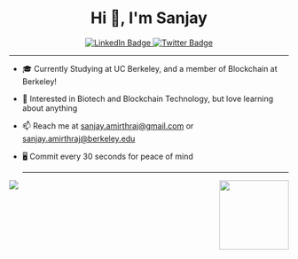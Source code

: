 
<h1 align="center">Hi 👋, I'm Sanjay</h1>

<!--
**sanjayamirthraj/sanjayamirthraj** is a ✨ _special_ ✨ repository because its `README.md` (this file) appears on your GitHub profile.

Here are some ideas to get you started:

- 🔭 I’m currently working on ...
- 🌱 I’m currently learning ...
- 👯 I’m looking to collaborate on ...
- 🤔 I’m looking for help with ...
- 💬 Ask me about ...
- 📫 How to reach me: ...
- 😄 Pronouns: ...
- ⚡ Fun fact: ...
-->
<div id="badges" align="center">
  <a href="https://www.linkedin.com/in/sanjay-amirthraj/">
    <img src="https://img.shields.io/badge/LinkedIn-blue?style=for-the-badge&logo=linkedin&logoColor=white" alt="LinkedIn Badge"/>
  </a>
  <a href="https://x.com/sanjayamirthraj">
    <img src="https://img.shields.io/badge/Twitter-blue?style=for-the-badge&logo=twitter&logoColor=white" alt="Twitter Badge"/>
  </a>
</div>

---

- 🎓 Currently Studying at UC Berkeley, and a member of Blockchain at Berkeley!
- 💭 Interested in Biotech and Blockchain Technology, but love learning about anything
- 📫 Reach me at sanjay.amirthraj@gmail.com or sanjay.amirthraj@berkeley.edu
- 🖥️ Commit every 30 seconds for peace of mind

  ---

 <img align="left" src="https://github-readme-stats.vercel.app/api/top-langs/?username=sanjayamirthraj&layout=compact&theme=vision-friendly-dark)"/>
 
 <div align="right">
<img src="https://i.giphy.com/media/v1.Y2lkPTc5MGI3NjExejZ3ejl5dnR4czlxaHRoN3ExeGp1bjg2azI3dXRrOXUzZjE3d2g1MCZlcD12MV9pbnRlcm5hbF9naWZfYnlfaWQmY3Q9Zw/RbtJJPft2P7rcpbBdb/giphy.gif" width="125" height="125"/>
</div>

<!-- https://giphy.com/gifs/Smolverse-builder-smol-smolverse-QXwtfadqo7wbfmT46H -->




  



